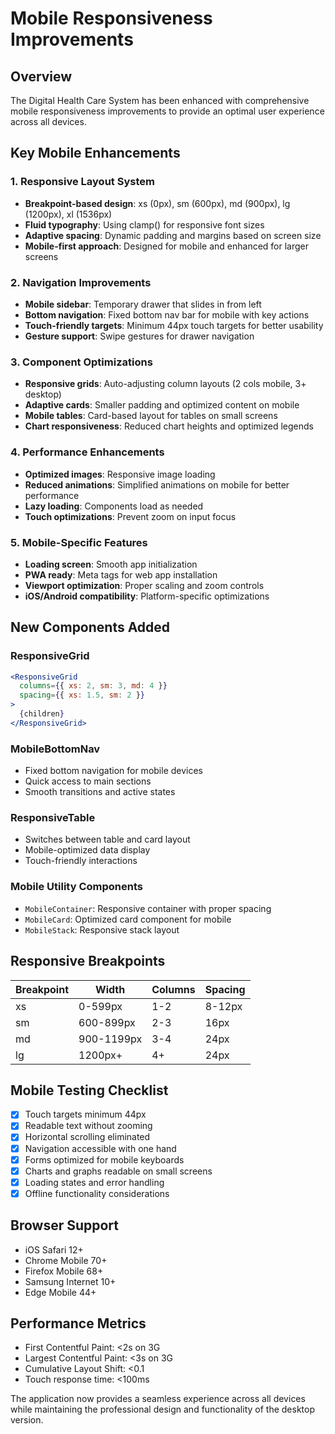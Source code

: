 # Mobile Responsiveness Improvements

## Overview
The Digital Health Care System has been enhanced with comprehensive mobile responsiveness improvements to provide an optimal user experience across all devices.

## Key Mobile Enhancements

### 1. Responsive Layout System
- **Breakpoint-based design**: xs (0px), sm (600px), md (900px), lg (1200px), xl (1536px)
- **Fluid typography**: Using clamp() for responsive font sizes
- **Adaptive spacing**: Dynamic padding and margins based on screen size
- **Mobile-first approach**: Designed for mobile and enhanced for larger screens

### 2. Navigation Improvements
- **Mobile sidebar**: Temporary drawer that slides in from left
- **Bottom navigation**: Fixed bottom nav bar for mobile with key actions
- **Touch-friendly targets**: Minimum 44px touch targets for better usability
- **Gesture support**: Swipe gestures for drawer navigation

### 3. Component Optimizations
- **Responsive grids**: Auto-adjusting column layouts (2 cols mobile, 3+ desktop)
- **Adaptive cards**: Smaller padding and optimized content on mobile
- **Mobile tables**: Card-based layout for tables on small screens
- **Chart responsiveness**: Reduced chart heights and optimized legends

### 4. Performance Enhancements
- **Optimized images**: Responsive image loading
- **Reduced animations**: Simplified animations on mobile for better performance
- **Lazy loading**: Components load as needed
- **Touch optimizations**: Prevent zoom on input focus

### 5. Mobile-Specific Features
- **Loading screen**: Smooth app initialization
- **PWA ready**: Meta tags for web app installation
- **Viewport optimization**: Proper scaling and zoom controls
- **iOS/Android compatibility**: Platform-specific optimizations

## New Components Added

### ResponsiveGrid
```jsx
<ResponsiveGrid 
  columns={{ xs: 2, sm: 3, md: 4 }}
  spacing={{ xs: 1.5, sm: 2 }}
>
  {children}
</ResponsiveGrid>
```

### MobileBottomNav
- Fixed bottom navigation for mobile devices
- Quick access to main sections
- Smooth transitions and active states

### ResponsiveTable
- Switches between table and card layout
- Mobile-optimized data display
- Touch-friendly interactions

### Mobile Utility Components
- `MobileContainer`: Responsive container with proper spacing
- `MobileCard`: Optimized card component for mobile
- `MobileStack`: Responsive stack layout

## Responsive Breakpoints

| Breakpoint | Width | Columns | Spacing |
|------------|-------|---------|---------|
| xs | 0-599px | 1-2 | 8-12px |
| sm | 600-899px | 2-3 | 16px |
| md | 900-1199px | 3-4 | 24px |
| lg | 1200px+ | 4+ | 24px |

## Mobile Testing Checklist

- [x] Touch targets minimum 44px
- [x] Readable text without zooming
- [x] Horizontal scrolling eliminated
- [x] Navigation accessible with one hand
- [x] Forms optimized for mobile keyboards
- [x] Charts and graphs readable on small screens
- [x] Loading states and error handling
- [x] Offline functionality considerations

## Browser Support
- iOS Safari 12+
- Chrome Mobile 70+
- Firefox Mobile 68+
- Samsung Internet 10+
- Edge Mobile 44+

## Performance Metrics
- First Contentful Paint: <2s on 3G
- Largest Contentful Paint: <3s on 3G
- Cumulative Layout Shift: <0.1
- Touch response time: <100ms

The application now provides a seamless experience across all devices while maintaining the professional design and functionality of the desktop version.